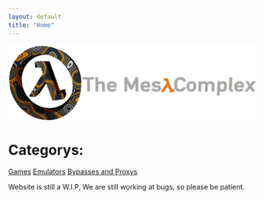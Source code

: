 ```yaml
---
layout: default
title: "Home"
---
```

<script>const splashtext = ("lines.json");</script>
<!-- Google Tag Manager -->
<script>(function(w,d,s,l,i){w[l]=w[l]||[];w[l].push({'gtm.start':
new Date().getTime(),event:'gtm.js'});var f=d.getElementsByTagName(s)[0],
j=d.createElement(s),dl=l!='dataLayer'?'&l='+l:'';j.async=true;j.src=
'https://www.googletagmanager.com/gtm.js?id='+i+dl;f.parentNode.insertBefore(j,f);
})(window,document,'script','dataLayer','GTM-WZ946DH');</script>
<!-- End Google Tag Manager -->
<img alt="bannerlogo" src="images/bannerlogo.png" alt="bannerlogo" class="bannerlogo">
<script style="font-size: 15px; font-family: 'Ubuntu Mono', monospace;">document.write(splashtext[random]);</script>
<br>

<h1 class="text-center">Categorys:</h1>
<a class="list" href="games">Games</a>
<a class="list" href="emulators">Emulators</a>
<a class="list" href="bypass">Bypasses and Proxys</a>





<a>Website is still a W.I.P, We are still working at bugs, so please be patient.<a>

<script>
    document.getElementById("homeNav").classList.add("active");
</script>
<!-- Google Tag Manager (noscript) -->
<noscript><iframe src="https://www.googletagmanager.com/ns.html?id=GTM-WZ946DH"
height="0" width="0" style="display:none;visibility:hidden"></iframe></noscript>
<!-- End Google Tag Manager (noscript) -->
